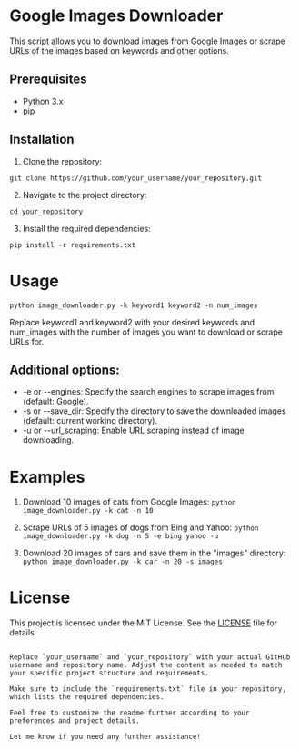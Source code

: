 # Google Images Downloader

This script allows you to download images from Google Images or scrape URLs of the images based on keywords and other options.

## Prerequisites

- Python 3.x
- pip

## Installation

1. Clone the repository:

  ```git clone https://github.com/your_username/your_repository.git```

2. Navigate to the project directory:

  ```cd your_repository```

3. Install the required dependencies:

  ```pip install -r requirements.txt```
  
# Usage
```python image_downloader.py -k keyword1 keyword2 -n num_images```

Replace keyword1 and keyword2 with your desired keywords and num_images with the number of images you want to download or scrape URLs for.

## Additional options:

- -e or --engines: Specify the search engines to scrape images from (default: Google).
- -s or --save_dir: Specify the directory to save the downloaded images (default: current working directory).
- -u or --url_scraping: Enable URL scraping instead of image downloading.

# Examples

1. Download 10 images of cats from Google Images:
  ```python image_downloader.py -k cat -n 10```

2. Scrape URLs of 5 images of dogs from Bing and Yahoo:
  ```python image_downloader.py -k dog -n 5 -e bing yahoo -u```

3. Download 20 images of cars and save them in the "images" directory:
  ```python image_downloader.py -k car -n 20 -s images```
  
# License
This project is licensed under the MIT License. See the [LICENSE](https://chat.openai.com/c/LICENSE) file for details

```

Replace `your_username` and `your_repository` with your actual GitHub username and repository name. Adjust the content as needed to match your specific project structure and requirements.

Make sure to include the `requirements.txt` file in your repository, which lists the required dependencies.

Feel free to customize the readme further according to your preferences and project details.

Let me know if you need any further assistance!
```











  


  
